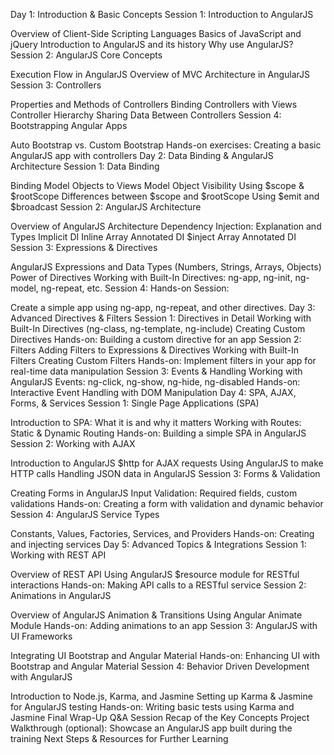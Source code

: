 Day 1: Introduction & Basic Concepts
Session 1: Introduction to AngularJS

Overview of Client-Side Scripting Languages
Basics of JavaScript and jQuery
Introduction to AngularJS and its history
Why use AngularJS?
Session 2: AngularJS Core Concepts

Execution Flow in AngularJS
Overview of MVC Architecture in AngularJS
Session 3: Controllers

Properties and Methods of Controllers
Binding Controllers with Views
Controller Hierarchy
Sharing Data Between Controllers
Session 4: Bootstrapping Angular Apps

Auto Bootstrap vs. Custom Bootstrap
Hands-on exercises: Creating a basic AngularJS app with controllers
Day 2: Data Binding & AngularJS Architecture
Session 1: Data Binding

Binding Model Objects to Views
Model Object Visibility
Using $scope & $rootScope
Differences between $scope and $rootScope
Using $emit and $broadcast
Session 2: AngularJS Architecture

Overview of AngularJS Architecture
Dependency Injection: Explanation and Types
Implicit DI
Inline Array Annotated DI
$inject Array Annotated DI
Session 3: Expressions & Directives

AngularJS Expressions and Data Types (Numbers, Strings, Arrays, Objects)
Power of Directives
Working with Built-In Directives: ng-app, ng-init, ng-model, ng-repeat, etc.
Session 4: Hands-on Session:

Create a simple app using ng-app, ng-repeat, and other directives.
Day 3: Advanced Directives & Filters
Session 1: Directives in Detail
Working with Built-In Directives (ng-class, ng-template, ng-include)
Creating Custom Directives
Hands-on: Building a custom directive for an app
Session 2: Filters
Adding Filters to Expressions & Directives
Working with Built-In Filters
Creating Custom Filters
Hands-on: Implement filters in your app for real-time data manipulation
Session 3: Events & Handling
Working with AngularJS Events: ng-click, ng-show, ng-hide, ng-disabled
Hands-on: Interactive Event Handling with DOM Manipulation
Day 4: SPA, AJAX, Forms, & Services
Session 1: Single Page Applications (SPA)

Introduction to SPA: What it is and why it matters
Working with Routes: Static & Dynamic Routing
Hands-on: Building a simple SPA in AngularJS
Session 2: Working with AJAX

Introduction to AngularJS $http for AJAX requests
Using AngularJS to make HTTP calls
Handling JSON data in AngularJS
Session 3: Forms & Validation

Creating Forms in AngularJS
Input Validation: Required fields, custom validations
Hands-on: Creating a form with validation and dynamic behavior
Session 4: AngularJS Service Types

Constants, Values, Factories, Services, and Providers
Hands-on: Creating and injecting services
Day 5: Advanced Topics & Integrations
Session 1: Working with REST API

Overview of REST API
Using AngularJS $resource module for RESTful interactions
Hands-on: Making API calls to a RESTful service
Session 2: Animations in AngularJS

Overview of AngularJS Animation & Transitions
Using Angular Animate Module
Hands-on: Adding animations to an app
Session 3: AngularJS with UI Frameworks

Integrating UI Bootstrap and Angular Material
Hands-on: Enhancing UI with Bootstrap and Angular Material
Session 4: Behavior Driven Development with AngularJS

Introduction to Node.js, Karma, and Jasmine
Setting up Karma & Jasmine for AngularJS testing
Hands-on: Writing basic tests using Karma and Jasmine
Final Wrap-Up
Q&A Session
Recap of the Key Concepts
Project Walkthrough (optional): Showcase an AngularJS app built during the training
Next Steps & Resources for Further Learning